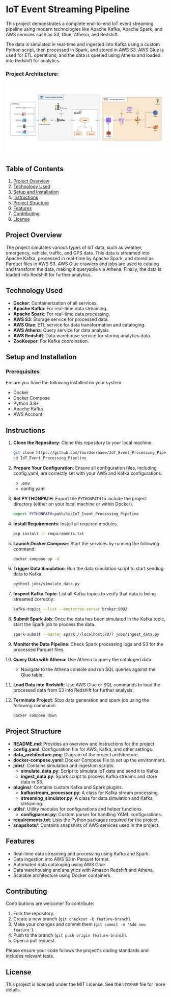 # IoT Event Streaming Pipeline

This project demonstrates a complete end-to-end IoT event streaming pipeline using modern technologies like Apache Kafka, Apache Spark, and AWS services such as S3, Glue, Athena, and Redshift.

The data is simulated in real-time and ingested into Kafka using a custom Python script, then processed in Spark, and stored in AWS S3. AWS Glue is used for ETL operations, and the data is queried using Athena and loaded into Redshift for analytics.

### Project Architecture:
![IoT Event Processing Pipeline Architecture](data_architecture.png)

## Table of Contents

1. [Project Overview](#project-overview)
2. [Technology Used](#technology-used)
3. [Setup and Installation](#setup-and-installation)
4. [Instructions](#instructions)
5. [Project Structure](#project-structure)
6. [Features](#features)
7. [Contributing](#contributing)
8. [License](#license)

## Project Overview

The project simulates various types of IoT data, such as weather, emergency, vehicle, traffic, and GPS data. This data is streamed into Apache Kafka, processed in real-time by Apache Spark, and stored as Parquet files in AWS S3. AWS Glue crawlers and jobs are used to catalog and transform the data, making it queryable via Athena. Finally, the data is loaded into Redshift for further analytics.

## Technology Used

- **Docker**: Containerization of all services.
- **Apache Kafka**: For real-time data streaming.
- **Apache Spark**: For real-time data processing.
- **AWS S3**: Storage service for processed data.
- **AWS Glue**: ETL service for data transformation and cataloging.
- **AWS Athena**: Query service for data analysis.
- **AWS Redshift**: Data warehouse service for storing analytics data.
- **ZooKeeper**: For Kafka coordination.

## Setup and Installation

### Prerequisites

Ensure you have the following installed on your system:

- Docker
- Docker Compose
- Python 3.8+
- Apache Kafka
- AWS Account


## Instructions

1. **Clone the Repository**: 
   Clone this repository to your local machine.

   ```bash
   git clone https://github.com/YourUsername/IoT_Event_Processing_Pipeline.git
   cd IoT_Event_Processing_Pipeline
   ```

2. **Prepare Your Configuration**: Ensure all configuration files, including config.yaml, are correctly set with your AWS and Kafka configurations.
    - .env
    - config.yaml

3. **Set PYTHONPATH**: Export the `PYTHONPATH` to include the project directory (either on your local machine or within Docker).

    ```bash
    export PYTHONPATH=path/to/IoT_Event_Processing_Pipeline
    ```

4. **Install Requirements**: Install all required modules.

    ```bash
    pip install -r requirements.txt
    ```

4. **Launch Docker Compose**: Start the services by running the following command:

    ```bash
    docker compose up -d
    ```

5. **Trigger Data Simulation**: Run the data simulation script to start sending data to Kafka.

    ```bash
    python3 jobs/simulate_data.py
    ```

6. **Inspect Kafka Topic**: List all Kafka topics to verify that data is being streamed correctly:

    ```bash
    kafka-topics --list --bootstrap-server broker:9092
    ```

7. **Submit Spark Job**: Once the data has been simulated in the Kafka topic, start the Spark job to process the data.

    ```bash
    spark-submit --master spark://localhost:7077 jobs/ingest_data.py
    ```

8. **Monitor the Data Pipeline**: Check Spark processing logs and S3 for the processed Parquet files.

9. **Query Data with Athena**: Use Athena to query the cataloged data.
    - Navigate to the Athena console and run SQL queries against the Glue table.

10. **Load Data into Redshift**: Use AWS Glue or SQL commands to load the processed data from S3 into Redshift for further analysis.

11. **Terminate Project**: Stop data generation and spark job using the following command:

    ```bash
    docker compose down
    ```

## Project Structure

- **README.md**: Provides an overview and instructions for the project.
- **config.yaml**: Configuration file for AWS, Kafka, and other settings.
- **data_architecture.png**: Diagram of the project architecture.
- **docker-compose.yaml**: Docker Compose file to set up the environment.
- **jobs/**: Contains simulation and ingestion scripts.
  - **simulate_data.py**: Script to simulate IoT data and send it to Kafka.
  - **ingest_data.py**: Spark script to process Kafka streams and store data in S3.
- **plugins/**: Contains custom Kafka and Spark plugins.
  - **kafkastream_processor.py**: A class for Kafka stream processing.
  - **streaming_simulator.py**: A class for data simulation and Kafka streaming.
- **utils/**: Utility modules for configurations and helper functions.
  - **configparser.py**: Custom parser for handling YAML configurations.
- **requirements.txt**: Lists the Python packages required for the project.
- **snapshots/**: Contains snapshots of AWS services used in the project.

## Features

- Real-time data streaming and processing using Kafka and Spark.
- Data ingestion into AWS S3 in Parquet format.
- Automated data cataloging using AWS Glue.
- Data warehousing and analytics with Amazon Redshift and Athena.
- Scalable architecture using Docker containers.

## Contributing

Contributions are welcome! To contribute:

1. Fork the repository.
2. Create a new branch (`git checkout -b feature-branch`).
3. Make your changes and commit them (`git commit -m 'Add new feature'`).
4. Push to the branch (`git push origin feature-branch`).
5. Open a pull request.

Please ensure your code follows the project's coding standards and includes relevant tests.

## License

This project is licensed under the MIT License. See the `LICENSE` file for more details.